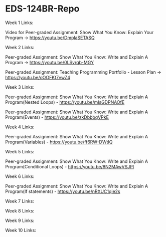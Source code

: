 # EDS-124BR-Repo

Week 1 Links:

Video for Peer-graded Assignment: Show What You Know: Explain Your Program -> https://youtu.be/DmplaSETASQ

Week 2 Links:

Peer-graded Assignment: Show What You Know: Write and Explain A Program -> https://youtu.be/0LSvrqb-MGY

Peer-graded Assignment: Teaching Programming Portfolio - Lesson Plan -> https://youtu.be/oOOFKt7vwZ4

Week 3 Links:

Peer-graded Assignment: Show What You Know: Write and Explain A Program(Nested Loops) - https://youtu.be/mIsGDPNAOfE

Peer-graded Assignment: Show What You Know: Write and Explain A Program(Events) - https://youtu.be/zkDbbbqVPkE

Week 4 Links:

Peer-graded Assignment: Show What You Know: Write and Explain A Program(Variables) - https://youtu.be/ff6RW-DWtIQ

Week 5 Links:

Peer-graded Assignment: Show What You Know: Write and Explain A Program(Conditional Loops) - https://youtu.be/8N2MAwVSJPI

Week 6 Links:

Peer-graded Assignment: Show What You Know: Write and Explain A Program(If statements) - https://youtu.be/nRXUC1qie2s

Week 7 Links:

Week 8 Links:

Week 9 Links:

Week 10 Links:
